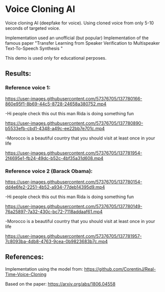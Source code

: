 # Voice Cloning AI

Voice cloning AI (deepfake for voice). Using cloned voice from only 5-10 seconds of targeted voice.

Implementation used an unofficial (but popular) Implementation of the famous paper "Transfer Learning from Speaker Verification to Multispeaker Text-To-Speech Synthesis
"

This demo is used only for educational perposes.

## Results:

### Reference voice 1:

https://user-images.githubusercontent.com/57376705/137780166-860e95f1-8b69-44c5-8728-24658a380752.mp4 

-Hi people check this out this man Rida is doing something fun


https://user-images.githubusercontent.com/57376705/137780890-b5533efb-cbd1-4348-a49c-ee22bb7e701c.mp4

-Morocco is a beautiful country that you should visit at least once in your life

https://user-images.githubusercontent.com/57376705/137781954-2f4695e1-fb24-49dc-b52c-4bf35a31d608.mp4


### Reference voice 2 (Barack Obama):

https://user-images.githubusercontent.com/57376705/137780154-dd4e6fe2-2251-4b52-a934-77deb14395d9.mp4

-Hi people check this out this man Rida is doing something fun

https://user-images.githubusercontent.com/57376705/137780149-76a25897-7a32-430c-bc72-7118addaaf61.mp4

-Morocco is a beautiful country that you should visit at least once in your life


https://user-images.githubusercontent.com/57376705/137781957-7c8093ba-4db8-4763-9cea-0b9823683b7c.mp4



## References: 
Implementation using the model from: https://github.com/CorentinJ/Real-Time-Voice-Cloning

Based on the paper: https://arxiv.org/abs/1806.04558


